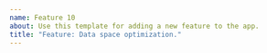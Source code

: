 ```yaml
---
name: Feature 10
about: Use this template for adding a new feature to the app.
title: "Feature: Data space optimization."
---
```

